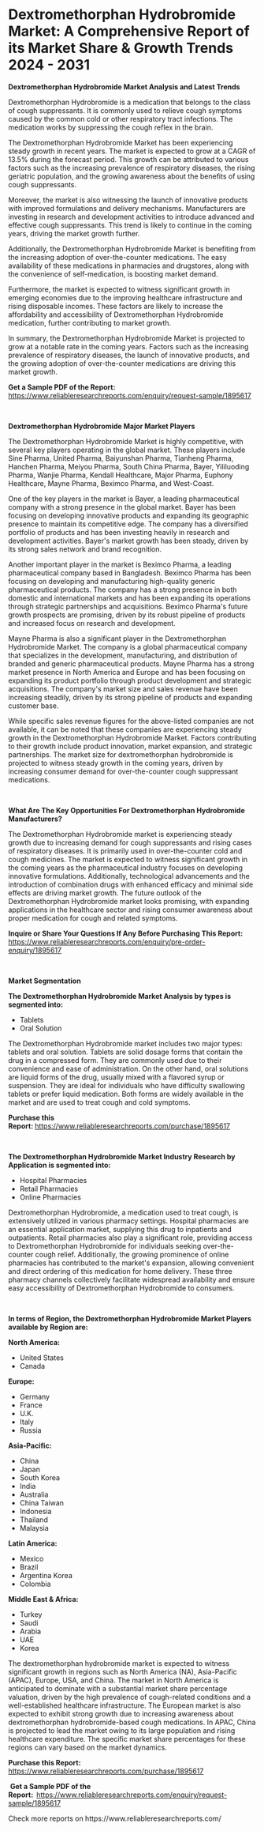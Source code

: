 <p><h1>Dextromethorphan Hydrobromide Market: A Comprehensive Report of its Market Share & Growth Trends 2024 - 2031</h1></p><p><strong>Dextromethorphan Hydrobromide Market Analysis and Latest Trends</strong></p>
<p><p>Dextromethorphan Hydrobromide is a medication that belongs to the class of cough suppressants. It is commonly used to relieve cough symptoms caused by the common cold or other respiratory tract infections. The medication works by suppressing the cough reflex in the brain.</p><p>The Dextromethorphan Hydrobromide Market has been experiencing steady growth in recent years. The market is expected to grow at a CAGR of 13.5% during the forecast period. This growth can be attributed to various factors such as the increasing prevalence of respiratory diseases, the rising geriatric population, and the growing awareness about the benefits of using cough suppressants.</p><p>Moreover, the market is also witnessing the launch of innovative products with improved formulations and delivery mechanisms. Manufacturers are investing in research and development activities to introduce advanced and effective cough suppressants. This trend is likely to continue in the coming years, driving the market growth further.</p><p>Additionally, the Dextromethorphan Hydrobromide Market is benefiting from the increasing adoption of over-the-counter medications. The easy availability of these medications in pharmacies and drugstores, along with the convenience of self-medication, is boosting market demand.</p><p>Furthermore, the market is expected to witness significant growth in emerging economies due to the improving healthcare infrastructure and rising disposable incomes. These factors are likely to increase the affordability and accessibility of Dextromethorphan Hydrobromide medication, further contributing to market growth.</p><p>In summary, the Dextromethorphan Hydrobromide Market is projected to grow at a notable rate in the coming years. Factors such as the increasing prevalence of respiratory diseases, the launch of innovative products, and the growing adoption of over-the-counter medications are driving this market growth.</p></p>
<p><strong>Get a Sample PDF of the Report:&nbsp;</strong> <a href="https://www.reliableresearchreports.com/enquiry/request-sample/1895617">https://www.reliableresearchreports.com/enquiry/request-sample/1895617</a></p>
<p>&nbsp;</p>
<p><strong>Dextromethorphan Hydrobromide Major Market Players</strong></p>
<p><p>The Dextromethorphan Hydrobromide Market is highly competitive, with several key players operating in the global market. These players include Sine Pharma, United Pharma, Baiyunshan Pharma, Tianheng Pharma, Hanchen Pharma, Meiyou Pharma, South China Pharma, Bayer, Yililuoding Pharma, Wanjie Pharma, Kendall Healthcare, Major Pharma, Euphony Healthcare, Mayne Pharma, Beximco Pharma, and West-Coast.</p><p>One of the key players in the market is Bayer, a leading pharmaceutical company with a strong presence in the global market. Bayer has been focusing on developing innovative products and expanding its geographic presence to maintain its competitive edge. The company has a diversified portfolio of products and has been investing heavily in research and development activities. Bayer's market growth has been steady, driven by its strong sales network and brand recognition.</p><p>Another important player in the market is Beximco Pharma, a leading pharmaceutical company based in Bangladesh. Beximco Pharma has been focusing on developing and manufacturing high-quality generic pharmaceutical products. The company has a strong presence in both domestic and international markets and has been expanding its operations through strategic partnerships and acquisitions. Beximco Pharma's future growth prospects are promising, driven by its robust pipeline of products and increased focus on research and development.</p><p>Mayne Pharma is also a significant player in the Dextromethorphan Hydrobromide Market. The company is a global pharmaceutical company that specializes in the development, manufacturing, and distribution of branded and generic pharmaceutical products. Mayne Pharma has a strong market presence in North America and Europe and has been focusing on expanding its product portfolio through product development and strategic acquisitions. The company's market size and sales revenue have been increasing steadily, driven by its strong pipeline of products and expanding customer base.</p><p>While specific sales revenue figures for the above-listed companies are not available, it can be noted that these companies are experiencing steady growth in the Dextromethorphan Hydrobromide Market. Factors contributing to their growth include product innovation, market expansion, and strategic partnerships. The market size for dextromethorphan hydrobromide is projected to witness steady growth in the coming years, driven by increasing consumer demand for over-the-counter cough suppressant medications.</p></p>
<p>&nbsp;</p>
<p><strong>What Are The Key Opportunities For Dextromethorphan Hydrobromide Manufacturers?</strong></p>
<p><p>The Dextromethorphan Hydrobromide market is experiencing steady growth due to increasing demand for cough suppressants and rising cases of respiratory diseases. It is primarily used in over-the-counter cold and cough medicines. The market is expected to witness significant growth in the coming years as the pharmaceutical industry focuses on developing innovative formulations. Additionally, technological advancements and the introduction of combination drugs with enhanced efficacy and minimal side effects are driving market growth. The future outlook of the Dextromethorphan Hydrobromide market looks promising, with expanding applications in the healthcare sector and rising consumer awareness about proper medication for cough and related symptoms.</p></p>
<p><strong>Inquire or Share Your Questions If Any Before Purchasing This Report:</strong> <a href="https://www.reliableresearchreports.com/enquiry/pre-order-enquiry/1895617">https://www.reliableresearchreports.com/enquiry/pre-order-enquiry/1895617</a></p>
<p>&nbsp;</p>
<p><strong>Market Segmentation</strong></p>
<p><strong>The Dextromethorphan Hydrobromide Market Analysis by types is segmented into:</strong></p>
<p><ul><li>Tablets</li><li>Oral Solution</li></ul></p>
<p><p>The Dextromethorphan Hydrobromide market includes two major types: tablets and oral solution. Tablets are solid dosage forms that contain the drug in a compressed form. They are commonly used due to their convenience and ease of administration. On the other hand, oral solutions are liquid forms of the drug, usually mixed with a flavored syrup or suspension. They are ideal for individuals who have difficulty swallowing tablets or prefer liquid medication. Both forms are widely available in the market and are used to treat cough and cold symptoms.</p></p>
<p><strong>Purchase this Report:&nbsp;</strong><a href="https://www.reliableresearchreports.com/purchase/1895617">https://www.reliableresearchreports.com/purchase/1895617</a></p>
<p>&nbsp;</p>
<p><strong>The Dextromethorphan Hydrobromide Market Industry Research by Application is segmented into:</strong></p>
<p><ul><li>Hospital Pharmacies</li><li>Retail Pharmacies</li><li>Online Pharmacies</li></ul></p>
<p><p>Dextromethorphan Hydrobromide, a medication used to treat cough, is extensively utilized in various pharmacy settings. Hospital pharmacies are an essential application market, supplying this drug to inpatients and outpatients. Retail pharmacies also play a significant role, providing access to Dextromethorphan Hydrobromide for individuals seeking over-the-counter cough relief. Additionally, the growing prominence of online pharmacies has contributed to the market's expansion, allowing convenient and direct ordering of this medication for home delivery. These three pharmacy channels collectively facilitate widespread availability and ensure easy accessibility of Dextromethorphan Hydrobromide to consumers.</p></p>
<p>&nbsp;</p>
<p><strong>In terms of Region, the Dextromethorphan Hydrobromide Market Players available by Region are:</strong></p>
<p>
    <p> <strong> North America: </strong>
        <ul>
            <li>United States</li>
            <li>Canada</li>
        </ul>
        </p> 
    <p> <strong> Europe: </strong>
        <ul>
            <li>Germany</li>
            <li>France</li>
            <li>U.K.</li>
            <li>Italy</li>
            <li>Russia</li>
        </ul>
        </p> 
    <p> <strong> Asia-Pacific: </strong>
        <ul>
            <li>China</li>
            <li>Japan</li>
            <li>South Korea</li>
            <li>India</li>
            <li>Australia</li>
            <li>China Taiwan</li>
            <li>Indonesia</li>
            <li>Thailand</li>
            <li>Malaysia</li>
        </ul>
        </p> 
    <p> <strong> Latin America: </strong>
        <ul>
            <li>Mexico</li>
            <li>Brazil</li>
            <li>Argentina Korea</li>
            <li>Colombia</li>
        </ul>
        </p> 
    <p> <strong> Middle East & Africa: </strong>
        <ul>
            <li>Turkey</li>
            <li>Saudi</li>
            <li>Arabia</li>
            <li>UAE</li>
            <li>Korea</li>
        </ul>
    </p>
    </p>
<p><p>The dextromethorphan hydrobromide market is expected to witness significant growth in regions such as North America (NA), Asia-Pacific (APAC), Europe, USA, and China. The market in North America is anticipated to dominate with a substantial market share percentage valuation, driven by the high prevalence of cough-related conditions and a well-established healthcare infrastructure. The European market is also expected to exhibit strong growth due to increasing awareness about dextromethorphan hydrobromide-based cough medications. In APAC, China is projected to lead the market owing to its large population and rising healthcare expenditure. The specific market share percentages for these regions can vary based on the market dynamics.</p></p>
<p><strong>Purchase this Report: </strong><a href="https://www.reliableresearchreports.com/purchase/1895617">https://www.reliableresearchreports.com/purchase/1895617</a></p>
<p>&nbsp;<strong>Get a Sample PDF of the Report:&nbsp;&nbsp;</strong><a href="https://www.reliableresearchreports.com/enquiry/request-sample/1895617">https://www.reliableresearchreports.com/enquiry/request-sample/1895617</a></p>
<p><strong></strong></p>
<p>Check more reports on https://www.reliableresearchreports.com/</p>